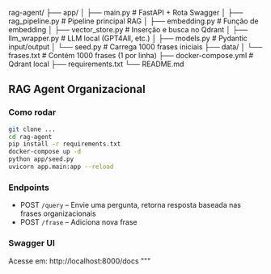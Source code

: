 rag-agent/
├── app/
│   ├── main.py                  # FastAPI + Rota Swagger
│   ├── rag_pipeline.py          # Pipeline principal RAG
│   ├── embedding.py             # Função de embedding
│   ├── vector_store.py          # Inserção e busca no Qdrant
│   ├── llm_wrapper.py           # LLM local (GPT4All, etc.)
│   ├── models.py                # Pydantic input/output
│   └── seed.py                  # Carrega 1000 frases iniciais
├── data/
│   └── frases.txt               # Contém 1000 frases (1 por linha)
├── docker-compose.yml          # Qdrant local
├── requirements.txt
└── README.md



## RAG Agent Organizacional

### Como rodar
```bash
git clone ...
cd rag-agent
pip install -r requirements.txt
docker-compose up -d
python app/seed.py
uvicorn app.main:app --reload
```

### Endpoints
- POST `/query` – Envie uma pergunta, retorna resposta baseada nas frases organizacionais
- POST `/frase` – Adiciona nova frase

### Swagger UI
Acesse em: http://localhost:8000/docs
"""
